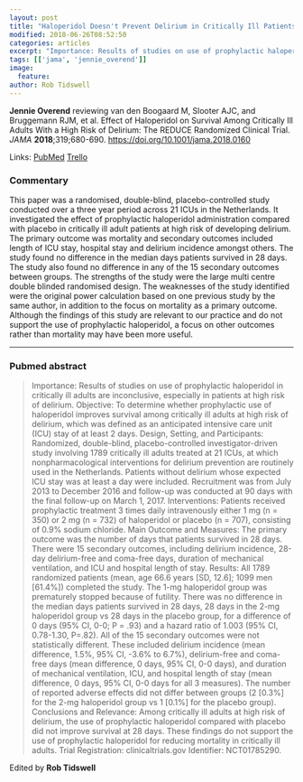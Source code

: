 ```yaml
---
layout: post
title: "Haloperidol Doesn't Prevent Delirium in Critically Ill Patients"
modified: 2018-06-26T08:52:50
categories: articles
excerpt: "Importance: Results of studies on use of prophylactic haloperidol in critically ill adults are inconclusive, especially in patients at high risk of delirium. Objective: To determine whether prophylactic use of (Reviewed by Jennie Overend)"
tags: [['jama', 'jennie_overend']]
image:
  feature:
author: Rob Tidswell
---
```


__Jennie Overend__ reviewing van den Boogaard M, Slooter AJC, and Bruggemann RJM, et al. Effect of Haloperidol on Survival Among Critically Ill Adults With a High Risk of Delirium: The REDUCE Randomized Clinical Trial. _JAMA_ **2018**;319;680-690. https://doi.org/10.1001/jama.2018.0160

Links: [PubMed](https://www.ncbi.nlm.nih.gov/pubmed/?term=29466591) [Trello](https://trello.com/c/lqrYkyKS)

### Commentary

This paper was a randomised, double-blind, placebo-controlled study conducted over a three year period across 21 ICUs in the Netherlands. It investigated the effect of prophylactic haloperidol administration compared with placebo in critically ill adult patients at high risk of developing delirium. The primary outcome was mortality and secondary outcomes included length of ICU stay, hospital stay and delirium incidence amongst others. The study found no difference in the median days patients survived in 28 days. The study also found no difference in any of the 15 secondary outcomes between groups. The strengths of the study were the large multi centre double blinded randomised design. The weaknesses of the study identified were the original power calculation based on one previous study by the same author, in addition to the focus on mortality as a primary outcome. Although the findings of this study are relevant to our practice and do not support the use of prophylactic haloperidol, a focus on other outcomes rather than mortality may have been more useful.

---

### Pubmed abstract

> Importance: Results of studies on use of prophylactic haloperidol in critically ill adults are inconclusive, especially in patients at high risk of delirium. Objective: To determine whether prophylactic use of haloperidol improves survival among critically ill adults at high risk of delirium, which was defined as an anticipated intensive care unit (ICU) stay of at least 2 days. Design, Setting, and Participants: Randomized, double-blind, placebo-controlled investigator-driven study involving 1789 critically ill adults treated at 21 ICUs, at which nonpharmacological interventions for delirium prevention are routinely used in the Netherlands. Patients without delirium whose expected ICU stay was at least a day were included. Recruitment was from July 2013 to December 2016 and follow-up was conducted at 90 days with the final follow-up on March 1, 2017. Interventions: Patients received prophylactic treatment 3 times daily intravenously either 1 mg (n = 350) or 2 mg (n = 732) of haloperidol or placebo (n = 707), consisting of 0.9% sodium chloride. Main Outcome and Measures: The primary outcome was the number of days that patients survived in 28 days. There were 15 secondary outcomes, including delirium incidence, 28-day delirium-free and coma-free days, duration of mechanical ventilation, and ICU and hospital length of stay. Results: All 1789 randomized patients (mean, age 66.6 years [SD, 12.6]; 1099 men [61.4%]) completed the study. The 1-mg haloperidol group was prematurely stopped because of futility. There was no difference in the median days patients survived in 28 days, 28 days in the 2-mg haloperidol group vs 28 days in the placebo group, for a difference of 0 days (95% CI, 0-0; P = .93) and a hazard ratio of 1.003 (95% CI, 0.78-1.30, P=.82). All of the 15 secondary outcomes were not statistically different. These included delirium incidence (mean difference, 1.5%, 95% CI, -3.6% to 6.7%), delirium-free and coma-free days (mean difference, 0 days, 95% CI, 0-0 days), and duration of mechanical ventilation, ICU, and hospital length of stay (mean difference, 0 days, 95% CI, 0-0 days for all 3 measures). The number of reported adverse effects did not differ between groups (2 [0.3%] for the 2-mg haloperidol group vs 1 [0.1%] for the placebo group). Conclusions and Relevance: Among critically ill adults at high risk of delirium, the use of prophylactic haloperidol compared with placebo did not improve survival at 28 days. These findings do not support the use of prophylactic haloperidol for reducing mortality in critically ill adults. Trial Registration: clinicaltrials.gov Identifier: NCT01785290.

Edited by __Rob Tidswell__